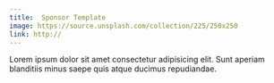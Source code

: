 ```yaml
---
title:  Sponsor Template
image: https://source.unsplash.com/collection/225/250x250
link: http://
---
```


Lorem ipsum dolor sit amet consectetur adipisicing elit.<!--more--> Sunt aperiam blanditiis minus saepe quis atque ducimus repudiandae.